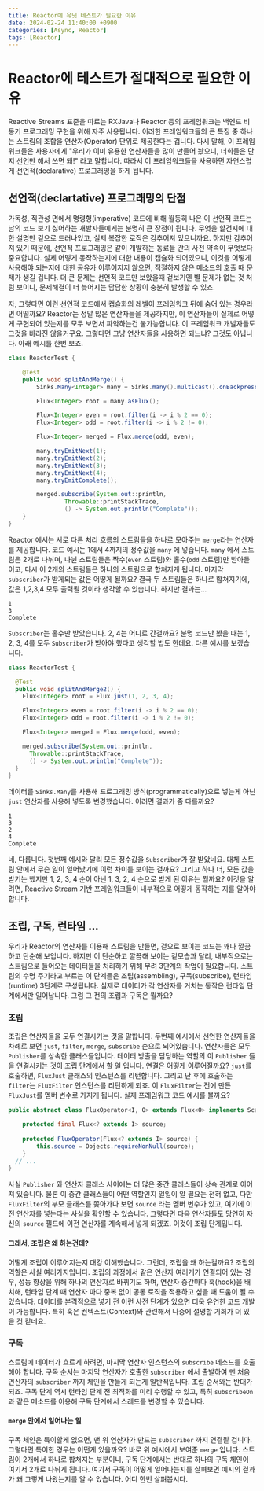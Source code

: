 ```yaml
---
title: Reactor에 유닛 테스트가 필요한 이유
date: 2024-02-24 11:40:00 +0900
categories: [Async, Reactor]
tags: [Reactor]
---
```

# Reactor에 테스트가 절대적으로 필요한 이유
Reactive Streams 표준을 따르는 RXJava나 Reactor 등의 프레임워크는 백엔드 비동기 프로그래밍 구현을 위해 자주 사용됩니다.
이러한 프레임워크들의 큰 특징 중 하나는 스트림의 조합을 연산자(Operator) 단위로 제공한다는 겁니다. 
다시 말해, 이 프레임워크들은 사용자에게 "우리가 이미 유용한 연산자들을 많이 만들어 놨으니, 너희들은 단지 선언만 해서 쓰면 돼!" 라고 말합니다.
따라서 이 프레임워크들을 사용하면 자연스럽게 선언적(declarative) 프로그래밍을 하게 됩니다.

## 선언적(declartative) 프로그래밍의 단점
가독성, 직관성 면에서 명령형(imperative) 코드에 비해 월등히 나은 이 선언적 코드는 남의 코드 보기 싫어하는 개발자들에게는 분명히 큰 장점이 됩니다.
무엇을 할건지에 대한 설명만 겉으로 드러나있고, 실제 복잡한 로직은 감추어져 있으니까요. 
하지만 감추어져 있기 때문에, 선언적 프로그래밍은 같이 개발하는 동료들 간의 사전 약속이 무엇보다 중요합니다.
실제 어떻게 동작하는지에 대한 내용이 캡슐화 되어있으니, 이것을 어떻게 사용해야 되는지에 대한 공유가 이루어지지 않으면, 적절하지 않은 메소드의 호출 때 문제가 생길 겁니다.
더 큰 문제는 선언적 코드만 보았을때 겉보기엔 별 문제가 없는 것 처럼 보이니, 문제해결이 더 늦어지는 답답한 상황이 충분히 발생할 수 있죠.

자, 그렇다면 이런 선언적 코드에서 캡슐화의 레벨이 프레임워크 뒤에 숨어 있는 경우라면 어떨까요?
Reactor는 정말 많은 연산자들을 제공하지만, 이 연산자들이 실제로 어떻게 구현되어 있는지를 모두 보면서 파악하는건 불가능합니다. 이 프레임워크 개발자들도 그것을 바라진 않을거구요.
그렇다면 그냥 연산자들을 사용하면 되느냐? 그것도 아닙니다. 아래 예시를 한번 보죠.



```java
class ReactorTest {

    @Test
    public void splitAndMerge() {
        Sinks.Many<Integer> many = Sinks.many().multicast().onBackpressureBuffer();

        Flux<Integer> root = many.asFlux();

        Flux<Integer> even = root.filter(i -> i % 2 == 0);
        Flux<Integer> odd = root.filter(i -> i % 2 != 0);

        Flux<Integer> merged = Flux.merge(odd, even);

        many.tryEmitNext(1);
        many.tryEmitNext(2);
        many.tryEmitNext(3);
        many.tryEmitNext(4);
        many.tryEmitComplete();

        merged.subscribe(System.out::println,
                Throwable::printStackTrace,
                () -> System.out.println("Complete"));
    }
}
```
Reactor 에서는 서로 다른 처리 흐름의 스트림들을 하나로 모아주는 `merge`라는 연산자를 제공합니다. 코드 예시는 1에서 4까지의 정수값을 `many` 에 넣습니다.
`many` 에서 스트림은 2개로 나뉘며, 나뉜 스트림들은 짝수(`even` 스트림)와 홀수(`odd` 스트림)만 받아들이고, 다시 이 2개의 스트림들은 하나의 스트림으로 합쳐지게 됩니다. 
마지막 `subscriber`가 받게되는 값은 어떻게 될까요? 결국 두 스트림들은 하나로 합쳐지기에, 값은 1,2,3,4 모두 출력될 것이라 생각할 수 있습니다. 하지만 결과는...
```text
1
3
Complete
```
`Subscriber`는 홀수만 받았습니다. 2, 4는 어디로 간걸까요? 
분명 코드만 봤을 때는 1, 2, 3, 4를 모두 `Subscriber`가 받아야 했다고 생각할 법도 한데요.
다른 예시를 보겠습니다.

```java
class ReactorTest {

  @Test
  public void splitAndMerge2() {
    Flux<Integer> root = Flux.just(1, 2, 3, 4);

    Flux<Integer> even = root.filter(i -> i % 2 == 0);
    Flux<Integer> odd = root.filter(i -> i % 2 != 0);

    Flux<Integer> merged = Flux.merge(odd, even);

    merged.subscribe(System.out::println,
      Throwable::printStackTrace,
      () -> System.out.println("Complete"));
  }
}
```
데이터를 `Sinks.Many`를 사용해 프로그래밍 방식(programmatically)으로 넣는게 아닌 `just` 연산자를 사용해 넣도록 변경했습니다. 이러면 결과가 좀 다를까요?

```text
1
3
2
4
Complete
```
네, 다릅니다. 첫번째 예시와 달리 모든 정수값을 `Subscriber`가 잘 받았네요. 대체 스트림 안에서 무슨 일이 일어났기에 이런 차이를 보이는 걸까요?
그리고 하나 더, 모든 값을 받기는 했지만 1, 2, 3, 4 순이 아닌 1, 3, 2, 4 순으로 받게 된 이유는 뭘까요? 
이것을 알려면, Reactive Stream 기반 프레임워크들이 내부적으로 어떻게 동작하는 지를 알아야 합니다.

## 조립, 구독, 런타임 ...
우리가 Reactor의 연산자를 이용해 스트림을 만들면, 겉으로 보이는 코드는 꽤나 깔끔하고 단순해 보입니다. 하지만 이 단순하고 깔끔해 보이는 겉모습과 달리,
내부적으로는 스트림으로 들어오는 데이터들을 처리하기 위해 무려 3단계의 작업이 필요합니다. 
스트림의 수명 주기라고 부르는 이 단계들은 조립(assembling), 구독(subscribe), 런타임(runtime) 3단계로 구성됩니다.
실제로 데이터가 각 연산자를 거치는 동작은 런타임 단계에서만 일어납니다. 그럼 그 전의 조립과 구독은 뭘까요?

### 조립
조립은 연산자들을 모두 연결시키는 것을 말합니다. 두번째 예시에서 선언한 연산자들을 차례로 보면
`just`, `filter`, `merge`, `subscribe` 순으로 되어있습니다. 연산자들은 모두 `Publisher`를 상속한 클래스들입니다.
데이터 방출을 담당하는 역할의 이 `Publisher` 들을 연결시키는 것이 조립 단계에서 할 일 입니다.
연결은 어떻게 이루어질까요? `just`를 호출하면, `FluxJust` 클래스의 인스턴스를 리턴합니다.
그리고 난 후에 호출하는 `filter`는 `FluxFilter` 인스턴스를 리턴하게 되죠. 이 `FluxFilter`는 전에 만든 `FluxJust`를 멤버 변수로 가지게 됩니다.
실제 프레임워크 코드 예시를 볼까요?
```java
public abstract class FluxOperator<I, O> extends Flux<O> implements Scannable {

    protected final Flux<? extends I> source;
    
    protected FluxOperator(Flux<? extends I> source) {
        this.source = Objects.requireNonNull(source);
    }
  // ...
}
```
사실 `Publisher` 와 연산자 클래스 사이에는 더 많은 중간 클래스들이 상속 관계로 이어져 있습니다. 물론 이 중간 클래스들이 어떤 역할인지 일일이 알 필요는 전혀 없고,
다만 `FluxFilter`의 부모 클래스를 쫒아가다 보면 `source` 라는 멤버 변수가 있고, 여기에 이전 연산자를 넣는다는 사실을 확인할 수 있습니다.
그렇다면 다음 연산자들도 당연히 자신의 `source` 필드에 이전 연산자를 계속해서 넣게 되겠죠. 이것이 조립 단계입니다.


#### 그래서, 조립은 왜 하는건데?
어떻게 조립이 이루어지는지 대강 이해했습니다. 그런데, 조립을 왜 하는걸까요? 조립의 역할은 사실 여러가지입니다.
조립의 과정에서 같은 연산자 여러개가 연결되어 있는 경우, 성능 향상을 위해 하나의 연산자로 바뀌기도 하며, 연산자 중간마다 훅(hook)을 배치해,
런타임 단계 때 연산자 마다 중복 없이 공통 로직을 적용하고 싶을 때 도움이 될 수 있습니다. 데이터를 본격적으로 넣기 전 이런 사전 단계가 있으면
더욱 유연한 코드 개발이 가능합니다. 특히 훅은 컨텍스트(Context)와 관련해서 나중에 설명할 기회가 더 있을 것 같네요.

### 구독
스트림에 데이터가 흐르게 하려면, 마지막 연산자 인스턴스의 `subscribe` 메소드를 호출해야 합니다.
구독 순서는 마지막 연산자가 호출한 `subscriber` 에서 출발하여 맨 처음 연산자의 `subscriber` 까지 체인을 만들게 되는게 일반적입니다.
조립 순서와는 반대가 되죠. 구독 단계 역시 런타임 단계 전 최적화를 미리 수행할 수 있고, 특히 `subscribeOn` 과 같은 메소드를 이용해 구독 단계에서 스레드를 변경할 수 있습니다.
   
#### `merge` 안에서 일어나는 일
구독 체인은 특이할게 없으면, 맨 위 연산자가 만드는 `subscriber` 까지 연결될 겁니다. 그렇다면 특이한 경우는 어떤게 있을까요?
바로 위 예시에서 보여준 `merge` 입니다. 스트림이 2개에서 하나로 합쳐지는 부분이니, 구독 단계에서는 반대로 하나의 구독 체인이 여기서 2개로 나뉘게 됩니다.
여기서 구독이 어떻게 일어나는지를 살펴보면 예시의 결과가 왜 그렇게 나왔는지를 알 수 있습니다. 어디 한번 살펴봅시다.

